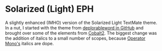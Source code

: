 # Solarized (Light) EPH

A slightly enhanced (IMHO) version of the Solarized Light TextMate theme. In a nut, I started with the theme from [deplorableword in GitHub](https://github.com/deplorableword/textmate-solarized) and brought over some of the elements from [Cobalt2](https://github.com/wesbos/cobalt2). The biggest change was the addition of italics to a small number of scopes, because [Operator Mono's](http://www.typography.com/fonts/operator/overview/) italics are dope.

